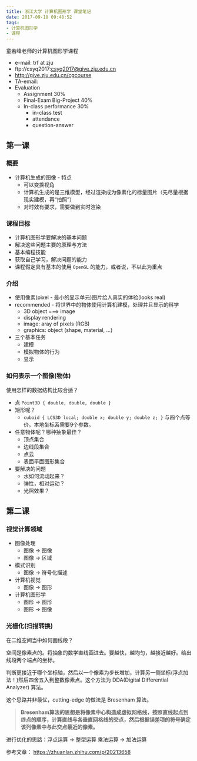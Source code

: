```yaml
---
title: 浙江大学 计算机图形学 课堂笔记
date: 2017-09-18 09:48:52
tags:
- 计算机图形学
- 课程
---
```


童若峰老师的计算机图形学课程

- e-mail: trf at zju
- ftp://csyq2017:csyq2017@give.zju.edu.cn
- http://give.zju.edu.cn/cgcourse
- TA-email: 
- Evaluation
  - Assignment 30%
  - Final-Exam Big-Project 40%
  - In-class performance 30%
    - in-class test
    - attendance
    - question-answer

<!-- more -->

## 第一课

### 概要

- 计算机生成的图像 - 特点
  - 可以变换视角
  - 计算机生成的是三维模型，经过渲染成为像素化的标量图片（先尽量根据现实建模，再“拍照”）
  - 对时效有要求，需要做到实时渲染

### 课程目标

- 计算机图形学要解决的基本问题
- 解决这些问题主要的原理与方法
- 基本编程技能
- 获取自己学习，解决问题的能力
- 课程假定具有基本的使用 `OpenGL` 的能力，或者说，不以此为重点

### 介绍

- 使用像素(pixel - 最小的显示单元)图片给人真实的体验(looks real)
- recommended - 将世界中的物体使用计算机建模，处理并且显示的科学
  - 3D object ===> image
  - display rendering
  - image: aray of pixels (RGB)
  - graphics: object (shape, material, ...)
- 三个基本任务
  - 建模
  - 模拟物体的行为
  - 显示

### 如何表示一个图像(物体)

使用怎样的数据结构比较合适？

- 点 `Point3D { double, double, double }`
- 矩形呢？
  - `cuboid { LCS3D local; double x; double y; double z; }` 与四个点等价。本地坐标系需要9个参数。
- 任意物体呢？哪种抽象最佳？
  - 顶点集合
  - 边线段集合
  - 点云
  - 表面平面图形集合
- 要解决的问题
  - 水如何流动起来？
  - 弹性，相对运动？
  - 光照效果？

## 第二课

### 视觉计算领域

- 图像处理
  - 图像 -> 图像
  - 图像 -> 区域
- 模式识别
  - 图像 -> 符号化描述
- 计算机视觉
  - 图像 -> 图形
- 计算机图形学
  - 图形 -> 图形
  - 图形 -> 图像

### 光栅化(扫描转换)

在二维空间当中如何画线段？

空间是像素点的。将抽象的数学直线画进去。要越快，越均匀，越接近越好。给出线段两个端点的坐标。

判断更接近于哪个坐标轴，然后以一个像素为步长增加，计算另一侧坐标(浮点加法！)然后四舍五入到整数像素点。这个方法为 DDA(Digital Differential Analyzer) 算法。

这个思路并非最优，cutting-edge 的做法是 Bresenham 算法。

> **Bresenham算法的思想是将像素中心构造成虚拟网格线，按照直线起点到终点的顺序，计算直线与各垂直网格线的交点，然后根据误差项的符号确定该列像素中与此交点最近的像素。**

进行优化的思路：浮点运算 -> 整型运算    乘法运算 -> 加法运算

参考文章： https://zhuanlan.zhihu.com/p/20213658

